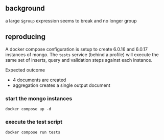 ## background

a large `$group` expression seems to break and no longer group

## reproducing

A docker compose configuration is setup to create 6.0.16 and 6.0.17 instances of mongo.  The `tests` service (behind a profile) will execute the same set of inserts, query and validation steps against each instance.

Expected outcome
- 4 documents are created
- aggregation creates a single output document

### start the mongo instances

```
docker compose up -d
```

### execute the test script

```
docker compose run tests
```
